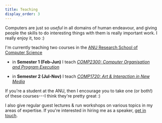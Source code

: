 ```yaml
---
title: Teaching
display_order: 3
---
```


Computers are just so *useful* in all domains of human endeavour, and giving
people the skills to do interesting things with them is really important work. I
really enjoy it, too :)

I'm currently teaching two courses in the
[ANU Research School of Computer Science](https://cs.anu.edu.au/courses/comp2300/)

- in **Semester 1 (Feb-Jun)** I teach [*COMP2300: Computer Organisation and
  Program Execution*](https://cs.anu.edu.au/courses/comp2300/)

- in **Semester 2 (Jul-Nov)** I teach [*COMP1720: Art & Interaction in New
  Media*](https://cs.anu.edu.au/courses/comp1720/)

If you're a student at the ANU, then I encourage you to take one (or both!) of
these courses---I think they're pretty great :)

I also give regular guest lectures & run workshops on various topics in my areas
of expertise. If you're interested in hiring me as a
speaker, [get in touch](mailto:ben.swift@anu.edu.au).
